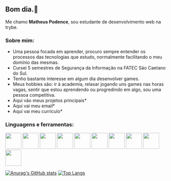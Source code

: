 ## Bom dia.👋
Me chamo **Matheus Podence**, sou estudante de desenvolvimento web na trybe. 

### Sobre mim:

- Uma pessoa focada em aprender, procuro sempre entender os processos das tecnologias que estudo, normalmente facilitando o meu domínio das mesmas.
- Cursei 5 semestres de Segurança da Informação na FATEC São Caetano do Sul.
- Tenho bastante interesse em algum dia desenvolver games.
- Meus hobbies são: ir à academia, relaxar jogando uns games nas horas vagas, sentir que estou aprendendo ou progredindo em algo, sou uma pessoa competitiva.
- Aqui vão meus projetos principais*
- Aqui vai meu email*
- Aqui vai meu currículo*

### Linguagens e ferramentas:

<img width="50px" height="50px" src="https://cdn.jsdelivr.net/gh/devicons/devicon/icons/html5/html5-original.svg" /> <img width="50px" height="50px" src="https://cdn.jsdelivr.net/gh/devicons/devicon/icons/javascript/javascript-original.svg" /> <img width="50px" height="50px" src="https://cdn.jsdelivr.net/gh/devicons/devicon/icons/typescript/typescript-original.svg" /> <img width="50px" height="50px" src="https://cdn.jsdelivr.net/gh/devicons/devicon/icons/react/react-original-wordmark.svg" /> <img width="50px" height="50px" src="https://cdn.jsdelivr.net/gh/devicons/devicon/icons/redux/redux-original.svg" /> <img width="50px" height="50px" src="https://cdn.jsdelivr.net/gh/devicons/devicon/icons/docker/docker-plain-wordmark.svg" /> <img width="50px" height="50px" src="https://cdn.jsdelivr.net/gh/devicons/devicon/icons/nodejs/nodejs-original-wordmark.svg" /> <img width="50px" height="50px" src="https://cdn.jsdelivr.net/gh/devicons/devicon/icons/mysql/mysql-original-wordmark.svg" /> <img width="50px" height="50px" src="https://cdn.jsdelivr.net/gh/devicons/devicon/icons/sequelize/sequelize-original.svg" /> <img width="50px" height="50px" src="https://cdn.jsdelivr.net/gh/devicons/devicon/icons/git/git-original.svg" /> 

[![Anurag's GitHub stats](https://github-readme-stats.vercel.app/api?username=mpodence)](https://github.com/anuraghazra/github-readme-stats) [![Top Langs](https://github-readme-stats.vercel.app/api/top-langs/?username=mpodence&layout=compact)](https://github.com/anuraghazra/github-readme-stats)



